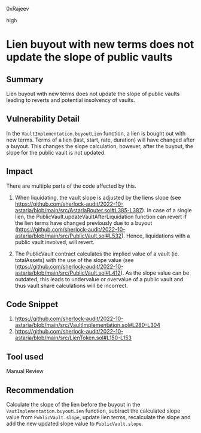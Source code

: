 0xRajeev

high

# Lien buyout with new terms does not update the slope of public vaults

## Summary

Lien buyout with new terms does not update the slope of public vaults leading to reverts and potential insolvency of vaults.

## Vulnerability Detail

In the `VaultImplementation.buyoutLien` function, a lien is bought out with new terms. Terms of a lien (last, start, rate, duration) will have changed after a buyout. This changes the slope calculation, however, after the buyout, the slope for the public vault is not updated.

## Impact

There are multiple parts of the code affected by this.

1) When liquidating, the vault slope is adjusted by the liens slope (see https://github.com/sherlock-audit/2022-10-astaria/blob/main/src/AstariaRouter.sol#L385-L387). In case of a single lien, the PublicVault.updateVaultAfterLiquidation function can revert if the lien terms have changed previously due to a buyout (https://github.com/sherlock-audit/2022-10-astaria/blob/main/src/PublicVault.sol#L532). Hence, liquidations with a public vault involved, will revert.

2) The PublicVault contract calculates the implied value of a vault (ie. totalAssets) with the use of the slope value (see https://github.com/sherlock-audit/2022-10-astaria/blob/main/src/PublicVault.sol#L412). As the slope value can be outdated, this leads to undervalue or overvalue of a public vault and thus vault share calculations will be incorrect.

## Code Snippet

1. https://github.com/sherlock-audit/2022-10-astaria/blob/main/src/VaultImplementation.sol#L280-L304
2. https://github.com/sherlock-audit/2022-10-astaria/blob/main/src/LienToken.sol#L150-L153

## Tool used

Manual Review

## Recommendation

Calculate the slope of the lien before the buyout in the `VautImplementation.buyoutLien` function, subtract the calculated slope value from `PublicVault.slope`, update lien terms, recalculate the slope and add the new updated slope value to `PublicVault.slope`.